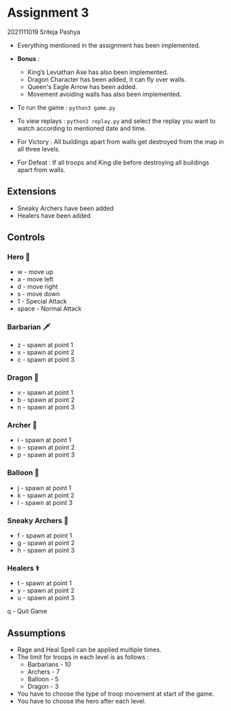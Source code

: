 # Assignment 3

2021111019 Sriteja Pashya

- Everything mentioned in the assignment has been implemented.
- **Bonus** :
  - King’s Leviathan Axe has also been implemented.  
  - Dragon Character has been added, it can fly over walls.
  - Queen's Eagle Arrow has been added.
  - Movement avoiding walls has also been implemented.

- To run the game : `python3 game.py`
- To view replays : `python3 replay.py`  and select the replay you want to watch according to mentioned date and time.
- For Victory : All buildings apart from walls get destroyed from the map in all three levels.
- For Defeat : If all troops and King die before destroying all buildings apart from walls.

## Extensions

- Sneaky Archers have been added
- Healers have been added

## Controls

### Hero &#129464;

- w - move up
- a - move left
- d - move right
- s - move down
- 1 - Special Attack
- space - Normal Attack

### Barbarian &#128481;

- z - spawn at point 1
- x - spawn at point 2
- c - spawn at point 3

### Dragon &#128009;

- v - spawn at point 1
- b - spawn at point 2
- n - spawn at point 3

### Archer &#127993;

- i - spawn at point 1
- o - spawn at point 2
- p - spawn at point 3

### Balloon &#127880;

- j - spawn at point 1
- k - spawn at point 2
- l - spawn at point 3

### Sneaky Archers &#127993;

- f - spawn at point 1
- g - spawn at point 2
- h - spawn at point 3

### Healers &#9877;

- t - spawn at point 1
- y - spawn at point 2
- u - spawn at point 3

q - Quit Game

## Assumptions

- Rage and Heal Spell can be applied multiple times.
- The limit for troops in each level is as follows :
  - Barbarians - 10
  - Archers - 7
  - Balloon - 5
  - Dragon - 3
- You have to choose the type of troop movement at start of the game.
- You have to choose the hero after each level.
